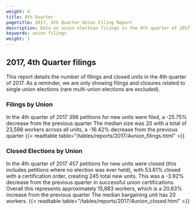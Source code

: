 ```yaml
---
weight: 4
title: 4th Quarter
pagetitle: 2017, 4th Quarter Union Filing Report
description: Data on union election filings in the 4th quarter of 2017
keywords: union filings
weight: 1
---
```


## 2017, 4th Quarter filings

This report details the number of filings and closed units in the 4th quarter of 2017. As a reminder, we are only showing filings and closures related to single union elections (rare multi-union elections are excluded).

### Filings by Union
In the 4th quarter of 2017 398 petitions for new units were filed, a -25.75% decrease from the previous quarter The median size was 20 with a total of 23,598 workers across all units, a -16.42% decrease from the previous quarter
{{< readtable table="/tables/reports/2017/4union_filings.html" >}}

### Closed Elections by Union
In the 4th quarter of 2017 457 petitions for new units were closed (this includes petitions where no election was ever held), with 53.61% closed with a certification order, creating 245 total new units. This was a -3.92% decrease from the previous quarter in successful union certifications. Overall this represents approximately 15,683 workers, which is a 20.63% increase from the previous quarter The median bargaining unit has 20 workers.
{{< readtable table="/tables/reports/2017/4union_closed.html" >}}
